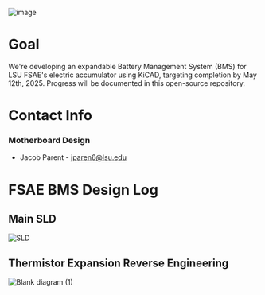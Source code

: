 ![image](https://github.com/user-attachments/assets/81dc8eeb-ae88-4583-8258-288a355696a5)

# Goal

We're developing an expandable Battery Management System (BMS) for LSU FSAE's electric accumulator using KiCAD, targeting completion by May 12th, 2025. Progress will be documented in this open-source repository.

# Contact Info
### Motherboard Design
- Jacob Parent - jparen6@lsu.edu


# FSAE BMS Design Log

## Main SLD
![SLD](https://github.com/user-attachments/assets/c1e21564-1ac7-4aae-a23a-20e109600b74)


## Thermistor Expansion Reverse Engineering
![Blank diagram (1)](https://github.com/user-attachments/assets/36161d39-ba8f-4fa0-883d-7803decf00e4)

